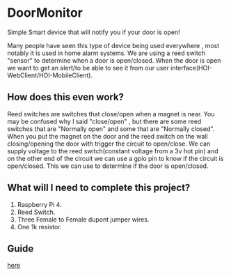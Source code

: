 # DoorMonitor
Simple Smart device that will notify you if your door is open!

Many people have seen this type of device being used everywhere , most notably it is used in home alarm systems. 
We are using a reed switch "sensor" to determine when a door is open/closed. When the door is open we want to get an alert/to be able to see it
from our user interface(HOI-WebClient/HOI-MobileClient).

## How does this even work?

Reed switches are switches that close/open when a magnet is near. You may be confused why I said "close/open" , but there are some reed switches that are "Normally open"
and some that are "Normally closed". When you put the magnet on the door and the reed switch on the wall closing/opening the door with trigger the circuit to open/close.
We can supply voltage to the reed switch(constant voltage from a 3v hot pin) and on the other end of the circuit we can use a gpio pin to know if the circuit is open/closed.
This we can use to determine if the door is open/closed.

## What will I need to complete this project?

1. Raspberry Pi 4.
2. Reed Switch.
3. Three Female to Female dupont jumper wires.
4. One 1k resistor.

## Guide 
[here](https://github.com/House-of-IoT/Tutorials/blob/main/DoorMonitor.md)

